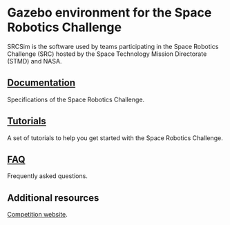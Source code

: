 # Gazebo environment for the Space Robotics Challenge

SRCSim is the software used by teams participating in the Space Robotics
Challenge (SRC) hosted by the Space Technology Mission Directorate (STMD)
and NASA.

## [Documentation](https://bitbucket.org/osrf/srcsim/wiki/documentation)
Specifications of the Space Robotics Challenge.

## [Tutorials](https://bitbucket.org/osrf/srcsim/wiki/tutorials)
A set of tutorials to help you get started with the Space Robotics Challenge.

## [FAQ](https://bitbucket.org/osrf/srcsim/wiki/FAQ)
Frequently asked questions.

## Additional resources
[Competition website](https://www.nasa.gov/directorates/spacetech/centennial_challenges/space_robotics/index.html).